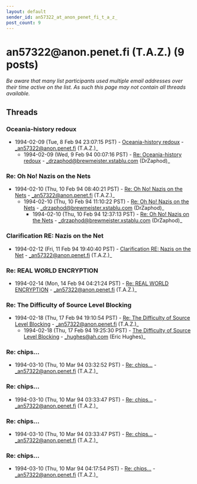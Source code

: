```yaml
---
layout: default
sender_id: an57322_at_anon_penet_fi_t_a_z_
post_count: 9
---
```


# an57322<span>@</span>anon.penet.fi (T.A.Z.) (9 posts)

_Be aware that many list participants used multiple email addresses over their time active on the list. As such this page may not contain all threads available._

## Threads

### Oceania-history redoux
+ 1994-02-09 (Tue, 8 Feb 94 23:07:15 PST) - [Oceania-history redoux](/archive/1994/02/db997d397e8e680870d3f3691c496dc54134229ef528de4a36c5f0cfb3b30200) - _an57322@anon.penet.fi (T.A.Z.)_
  + 1994-02-09 (Wed, 9 Feb 94 00:07:16 PST) - [Re: Oceania-history redoux](/archive/1994/02/c05703a49dfb63114af41e4c93f04104a56c98851997a2b849771eb21cfc0d5b) - _drzaphod@brewmeister.xstablu.com (DrZaphod)_

### Re: Oh No! Nazis on the Nets
+ 1994-02-10 (Thu, 10 Feb 94 08:40:21 PST) - [Re: Oh No! Nazis on the Nets](/archive/1994/02/a24110315a5077cc183238530a6145c87f85b9ecdab392b93d42dd8e7114fec5) - _an57322@anon.penet.fi (T.A.Z.)_
  + 1994-02-10 (Thu, 10 Feb 94 11:10:22 PST) - [Re: Oh No! Nazis on the Nets](/archive/1994/02/ccd710f4ed033096ef3d4b0c23758acbb495b432b2f0963b4d3866638d18245d) - _drzaphod@brewmeister.xstablu.com (DrZaphod)_
    + 1994-02-10 (Thu, 10 Feb 94 12:37:13 PST) - [Re: Oh No! Nazis on the Nets](/archive/1994/02/27476af4058e9fb8ee242129cfc9c46e04e448ce62cc35fd8d00fd1da756dded) - _drzaphod@brewmeister.xstablu.com (DrZaphod)_

### Clarification RE: Nazis on the Net
+ 1994-02-12 (Fri, 11 Feb 94 19:40:40 PST) - [Clarification RE: Nazis on the Net](/archive/1994/02/b2e0dd627cb49ff5647674afc91fcbc0f97ef14ec2b96723b39dd52e4a4c214a) - _an57322@anon.penet.fi (T.A.Z.)_

### Re: REAL WORLD ENCRYPTION
+ 1994-02-14 (Mon, 14 Feb 94 04:21:24 PST) - [Re: REAL WORLD ENCRYPTION](/archive/1994/02/9dfe95012ff7003b18e640a1688a61774f0b74ed1788ca38f827312c37d8090e) - _an57322@anon.penet.fi (T.A.Z.)_

### Re: The Difficulty of Source Level Blocking
+ 1994-02-18 (Thu, 17 Feb 94 19:10:54 PST) - [Re: The Difficulty of Source Level Blocking](/archive/1994/02/a3459984d6de68eba43bdb21c0da3786c0dd08034b2b4f9420f2f09822479fc7) - _an57322@anon.penet.fi (T.A.Z.)_
  + 1994-02-18 (Thu, 17 Feb 94 19:25:30 PST) - [The Difficulty of Source Level Blocking](/archive/1994/02/a7fa8c9c4e86fbe9a925ea3a92365228036312896959fbd2fa6ed6569589dd14) - _hughes@ah.com (Eric Hughes)_

### Re: chips...
+ 1994-03-10 (Thu, 10 Mar 94 03:32:52 PST) - [Re: chips...](/archive/1994/03/b1c96552039f5e65cf9be9693cd61dde9c20069dea42a716bc62ec39be69cceb) - _an57322@anon.penet.fi (T.A.Z.)_

### Re: chips...
+ 1994-03-10 (Thu, 10 Mar 94 03:33:47 PST) - [Re: chips...](/archive/1994/03/523da7dd9c9eb2eff6b4ad0aa58cfedeec5737265ca8118dd28e4f1db7d36aa0) - _an57322@anon.penet.fi (T.A.Z.)_

### Re: chips...
+ 1994-03-10 (Thu, 10 Mar 94 03:33:47 PST) - [Re: chips...](/archive/1994/03/c9e1be82b50bd46f87cfb16dccaf7f95832a57173cc36a34153d68f0b94e8a92) - _an57322@anon.penet.fi (T.A.Z.)_

### Re: chips...
+ 1994-03-10 (Thu, 10 Mar 94 04:17:54 PST) - [Re: chips...](/archive/1994/03/d3e34b192e8fc7a249a7f97f081995ee8d8b491b7a4d8e6fffb56b116d014411) - _an57322@anon.penet.fi (T.A.Z.)_

